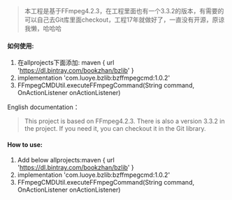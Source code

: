> 本工程是基于FFmpeg4.2.3，在工程里面也有一个3.3.2的版本，有需要的可以自己去Git库里面checkout，工程17年就做好了，一直没有开源，原谅我懒，哈哈哈

#### 如何使用:

1. 在allprojects下面添加: maven { url 'https://dl.bintray.com/bookzhan/bzlib' }
2. implementation 'com.luoye.bzlib:bzffmpegcmd:1.0.2'
3. FFmpegCMDUtil.executeFFmpegCommand(String command, OnActionListener onActionListener)



English documentation：

> This project is based on FFmpeg4.2.3. There is also a version 3.3.2 in the project. If you need it, you can checkout it in the Git library. 



#### How to use:

1. Add below allprojects:maven { url 'https://dl.bintray.com/bookzhan/bzlib' }
2. implementation 'com.luoye.bzlib:bzffmpegcmd:1.0.2'
3. FFmpegCMDUtil.executeFFmpegCommand(String command, OnActionListener onActionListener)


